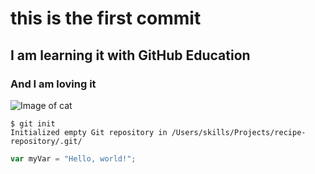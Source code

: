 # this is the first commit
## I am learning it with GitHub Education
### And I am loving it


![Image of cat](https://octodex.github.com/images/cat.png)


```
$ git init
Initialized empty Git repository in /Users/skills/Projects/recipe-repository/.git/
```

``` javascript
var myVar = "Hello, world!";
```
